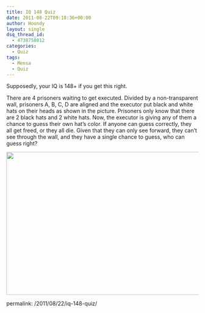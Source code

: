```yaml
---
title: IQ 148 Quiz
date: 2011-08-22T09:18:36+00:00
author: Hoondy
layout: single
dsq_thread_id:
  - 4738758012
categories:
  - Quiz
tags:
  - Mensa
  - Quiz
---
```

Supposedly, your IQ is 148+ if you get this right.

There are 4 prisoners waiting to get executed. Divided by a non-transparent wall, prisoners A, B, C, D are aligned and the executor put black and white hats on their heads as shown in the picture. Prisoners only know that there are 2 black hats and 2 white hats. Now, the executor is giving any of them a chance to guess their own hat&#8217;s color. If anyone can guess correctly, they all get freed, or they all die. Given that they can only see forward, they can&#8217;t see through the wall, and they have a single chance to guess, who can guess right?

[<img class="aligncenter size-full wp-image-128" title="IQ148" src="http://hoondy.com/wp-content/uploads/2011/08/dand1313699683.jpg" alt="" width="520" height="374" />](http://hoondy.com/wp-content/uploads/2011/08/dand1313699683.jpg)

permalink: /2011/08/22/iq-148-quiz/

